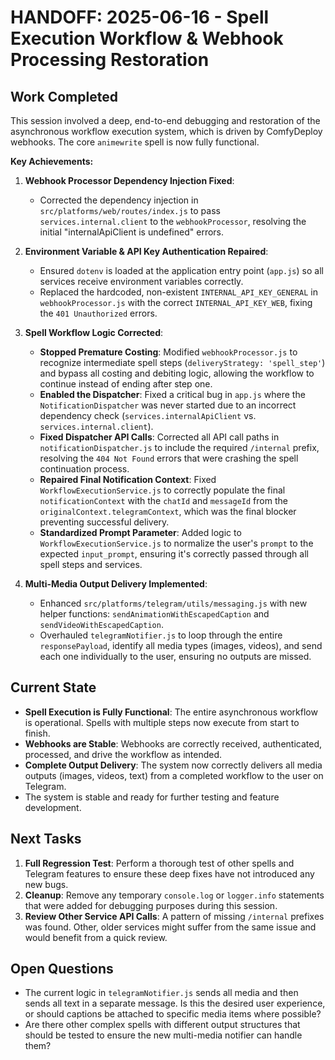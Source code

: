 # HANDOFF: 2025-06-16 - Spell Execution Workflow & Webhook Processing Restoration

## Work Completed

This session involved a deep, end-to-end debugging and restoration of the asynchronous workflow execution system, which is driven by ComfyDeploy webhooks. The core `animewrite` spell is now fully functional.

**Key Achievements:**

1.  **Webhook Processor Dependency Injection Fixed**:
    *   Corrected the dependency injection in `src/platforms/web/routes/index.js` to pass `services.internal.client` to the `webhookProcessor`, resolving the initial "internalApiClient is undefined" errors.

2.  **Environment Variable & API Key Authentication Repaired**:
    *   Ensured `dotenv` is loaded at the application entry point (`app.js`) so all services receive environment variables correctly.
    *   Replaced the hardcoded, non-existent `INTERNAL_API_KEY_GENERAL` in `webhookProcessor.js` with the correct `INTERNAL_API_KEY_WEB`, fixing the `401 Unauthorized` errors.

3.  **Spell Workflow Logic Corrected**:
    *   **Stopped Premature Costing**: Modified `webhookProcessor.js` to recognize intermediate spell steps (`deliveryStrategy: 'spell_step'`) and bypass all costing and debiting logic, allowing the workflow to continue instead of ending after step one.
    *   **Enabled the Dispatcher**: Fixed a critical bug in `app.js` where the `NotificationDispatcher` was never started due to an incorrect dependency check (`services.internalApiClient` vs. `services.internal.client`).
    *   **Fixed Dispatcher API Calls**: Corrected all API call paths in `notificationDispatcher.js` to include the required `/internal` prefix, resolving the `404 Not Found` errors that were crashing the spell continuation process.
    *   **Repaired Final Notification Context**: Fixed `WorkflowExecutionService.js` to correctly populate the final `notificationContext` with the `chatId` and `messageId` from the `originalContext.telegramContext`, which was the final blocker preventing successful delivery.
    *   **Standardized Prompt Parameter**: Added logic to `WorkflowExecutionService.js` to normalize the user's `prompt` to the expected `input_prompt`, ensuring it's correctly passed through all spell steps and services.

4.  **Multi-Media Output Delivery Implemented**:
    *   Enhanced `src/platforms/telegram/utils/messaging.js` with new helper functions: `sendAnimationWithEscapedCaption` and `sendVideoWithEscapedCaption`.
    *   Overhauled `telegramNotifier.js` to loop through the entire `responsePayload`, identify all media types (images, videos), and send each one individually to the user, ensuring no outputs are missed.

## Current State

*   **Spell Execution is Fully Functional**: The entire asynchronous workflow is operational. Spells with multiple steps now execute from start to finish.
*   **Webhooks are Stable**: Webhooks are correctly received, authenticated, processed, and drive the workflow as intended.
*   **Complete Output Delivery**: The system now correctly delivers all media outputs (images, videos, text) from a completed workflow to the user on Telegram.
*   The system is stable and ready for further testing and feature development.

## Next Tasks

1.  **Full Regression Test**: Perform a thorough test of other spells and Telegram features to ensure these deep fixes have not introduced any new bugs.
2.  **Cleanup**: Remove any temporary `console.log` or `logger.info` statements that were added for debugging purposes during this session.
3.  **Review Other Service API Calls**: A pattern of missing `/internal` prefixes was found. Other, older services might suffer from the same issue and would benefit from a quick review.

## Open Questions

*   The current logic in `telegramNotifier.js` sends all media and then sends all text in a separate message. Is this the desired user experience, or should captions be attached to specific media items where possible?
*   Are there other complex spells with different output structures that should be tested to ensure the new multi-media notifier can handle them? 